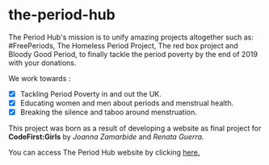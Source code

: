 # the-period-hub

The Period Hub's mission is to unify amazing projects altogether 
such as: #FreePeriods, The Homeless Period Project, The red box project and Bloody Good Period,
to finally tackle the period poverty by the end of 2019 with your donations. 

 We work towards : 
 
- [x] Tackling Period Poverty in and out the UK.
- [x] Educating women and men about periods and menstrual health.
- [x] Breaking the silence and taboo around menstruation.

This project was born as a result of developing a website as final project for **CodeFirst:Girls** 
by *Joanna Zamarbide* and *Renata Guerra.*

You can access The Period Hub website by clicking [here.](https://renatadev.github.io/the-period-hub/index.html)
